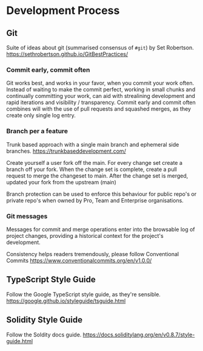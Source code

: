 # Development Process

## Git

Suite of ideas about git (summarised consensus of `#git`) by Set Robertson.
https://sethrobertson.github.io/GitBestPractices/

### Commit early, commit often

Git works best, and works in your favor, when you commit your work often.
Instead of waiting to make the commit perfect, working in small chunks and continually committing your work, can aid with strealining development and rapid iterations and visibility / transparency.
Commit early and commit often combines will with the use of pull requests and squashed merges, as they create only single log entry.

### Branch per a feature

Trunk based approach with a single main branch and ephemeral side branches.
https://trunkbaseddevelopment.com/

Create yourself a user fork off the main.
For every change set create a branch off your fork.
When the change set is complete, create a pull request to merge the changeset to main.
After the change set is merged, updated your fork from the upstream (main)

Branch protection can be used to enforce this behaviour for public repo's or private repo's when owned by Pro, Team and Enterprise organisations.

### Git messages

Messages for commit and merge operations enter into the browsable log of project changes, providing a historical context for the project's development.

Consistency helps readers tremendously, please follow Conventional Commits
https://www.conventionalcommits.org/en/v1.0.0/

## TypeScript Style Guide

Follow the Google TypeScript style guide, as they're sensible.
https://google.github.io/styleguide/tsguide.html

## Solidity Style Guide

Follow the Soldity docs guide.
https://docs.soliditylang.org/en/v0.8.7/style-guide.html
